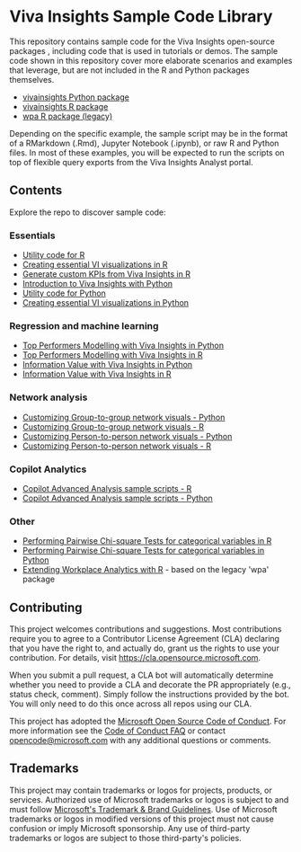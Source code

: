 # Viva Insights Sample Code Library

This repository contains sample code for the Viva Insights open-source packages , including code that is used in
tutorials or demos. The sample code shown in this repository cover more elaborate scenarios and examples that leverage, but are not included in the R and Python packages themselves. 

- [vivainsights Python package](https://microsoft.github.io/vivainsights-py/)
- [vivainsights R package](https://microsoft.github.io/vivainsights/)
- [wpa R package (legacy)](https://microsoft.github.io/wpa/)

Depending on the specific example, the sample script may be in the format of a RMarkdown (.Rmd), Jupyter Notebook (.ipynb), or raw R and Python files. In most of these examples, you will be expected to run the scripts on top of flexible query exports from the Viva Insights Analyst portal.

## Contents

Explore the repo to discover sample code: 

### Essentials

- [Utility code for R](https://github.com/microsoft/viva-insights-sample-code/tree/main/examples/utility-r)
- [Creating essential VI visualizations in R](https://github.com/microsoft/viva-insights-sample-code/blob/main/examples/utility-r/create-example-visuals.R)
- [Generate custom KPIs from Viva Insights in R](https://github.com/microsoft/viva-insights-sample-code/blob/main/examples/utility-r/generate-custom-kpi/generate-custom-kpi.md)
- [Introduction to Viva Insights with Python](https://github.com/microsoft/viva-insights-sample-code/tree/main/examples/intro-to-vivainsights-py)
- [Utility code for Python](https://github.com/microsoft/viva-insights-sample-code/tree/main/examples/utility-python)
- [Creating essential VI visualizations in Python](https://github.com/microsoft/viva-insights-sample-code/blob/main/examples/utility-python/create-example-visuals.py)

### Regression and machine learning

- [Top Performers Modelling with Viva Insights in Python](https://github.com/microsoft/viva-insights-sample-code/tree/main/examples/utility-python/top-performers-rf.ipynb)
- [Top Performers Modelling with Viva Insights in R](https://github.com/microsoft/viva-insights-sample-code/tree/main/examples/utility-r/top-performers-rf.Rmd)
- [Information Value with Viva Insights in Python](https://github.com/microsoft/viva-insights-sample-code/tree/main/examples/utility-python/information-value.ipynb)
- [Information Value with Viva Insights in R](https://github.com/microsoft/viva-insights-sample-code/blob/main/examples/utility-r/information-value.Rmd)

### Network analysis

- [Customizing Group-to-group network visuals - Python](https://github.com/microsoft/viva-insights-sample-code/blob/main/examples/utility-python/custom-network-g2g.py)
- [Customizing Group-to-group network visuals - R](https://github.com/microsoft/viva-insights-sample-code/blob/main/examples/utility-r/custom-network-g2g.Rmd)
- [Customizing Person-to-person network visuals - Python](https://github.com/microsoft/viva-insights-sample-code/blob/main/examples/utility-python/custom-network-p2p.py)
- [Customizing Person-to-person network visuals - R](https://github.com/microsoft/viva-insights-sample-code/blob/main/examples/utility-python/custom-network-p2p.Rmd)

### Copilot Analytics

- [Copilot Advanced Analysis sample scripts - R](https://github.com/microsoft/viva-insights-sample-code/blob/main/examples/utility-r/copilot-analytics-examples.R)
- [Copilot Advanced Analysis sample scripts - Python](https://github.com/microsoft/viva-insights-sample-code/blob/main/examples/utility-python/copilot-analytics-examples.py)

### Other

- [Performing Pairwise Chi-square Tests for categorical variables in R](https://github.com/microsoft/viva-insights-sample-code/blob/main/examples/utility-r/pairwise_chisq.Rmd)
- [Performing Pairwise Chi-square Tests for categorical variables in Python](https://github.com/microsoft/viva-insights-sample-code/blob/main/examples/utility-python/pairwise-chisq.py)
- [Extending Workplace Analytics with R](https://github.com/microsoft/viva-insights-sample-code/tree/main/examples/extending-wpa-with-R) - based on the legacy 'wpa' package

## Contributing

This project welcomes contributions and suggestions.  Most contributions require
you to agree to a Contributor License Agreement (CLA) declaring that you have
the right to, and actually do, grant us the rights to use your contribution. For
details, visit https://cla.opensource.microsoft.com.

When you submit a pull request, a CLA bot will automatically determine whether
you need to provide a CLA and decorate the PR appropriately (e.g., status check,
comment). Simply follow the instructions provided by the bot. You will only need
to do this once across all repos using our CLA.

This project has adopted the [Microsoft Open Source Code of
Conduct](https://opensource.microsoft.com/codeofconduct/). For more information
see the [Code of Conduct
FAQ](https://opensource.microsoft.com/codeofconduct/faq/) or contact
[opencode@microsoft.com](mailto:opencode@microsoft.com) with any additional
questions or comments.

## Trademarks

This project may contain trademarks or logos for projects, products, or
services. Authorized use of Microsoft trademarks or logos is subject to and must
follow [Microsoft's Trademark & Brand
Guidelines](https://www.microsoft.com/en-us/legal/intellectualproperty/trademarks/usage/general).
Use of Microsoft trademarks or logos in modified versions of this project must
not cause confusion or imply Microsoft sponsorship. Any use of third-party
trademarks or logos are subject to those third-party's policies.
